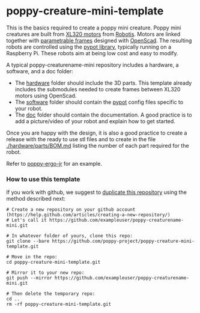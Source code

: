 # poppy-creature-mini-template

This is the basics required to create a poppy mini creature. Poppy mini creatures are built from [XL320 motors](http://support.robotis.com/en/product/dynamixel/xl-series/xl-320.htm) from [Robotis](http://en.robotis.com/index/). Motors are linked together with [parametrable frames](https://github.com/jgrizou/robotis-scad) designed with [OpenScad](http://www.openscad.org/). The resulting robots are controlled using the [pypot library](https://github.com/poppy-project/pypot), typically running on a Raspberry Pi. These robots aim at being low cost and easy to modify.

A typical poppy-creaturename-mini repository includes a hardware, a software, and a doc folder:
- The [hardware](hardware) folder should include the 3D parts. This template already includes the submodules needed to create frames between XL320 motors using OpenScad.
- The [software](software) folder should contain the [pypot](https://github.com/poppy-project/pypot) config files specific to your robot.
- The [doc](doc) folder should contain the documentation. A good practice is to add a picture/video of your robot and explain how to get started.

Once you are happy with the design, it is also a good practice to create a release with the ready to use stl files and to create in the file [./hardware/parts/BOM.md](hardware/parts/BOM.md) listing the number of each part required for the robot.

Refer to [poppy-ergo-jr](https://github.com/poppy-project/poppy-ergo-jr) for an example.

### How to use this template

If you work with github, we suggest to [duplicate this repository](https://help.github.com/articles/duplicating-a-repository/) using the method described next:

```
# Create a new repository on your github account (https://help.github.com/articles/creating-a-new-repository/)
# Let's call it https://github.com/exampleuser/poppy-creaturename-mini.git

# In whatever folder of yours, clone this repo:
git clone --bare https://github.com/poppy-project/poppy-creature-mini-template.git

# Move in the repo:
cd poppy-creature-mini-template.git

# Mirror it to your new repo:
git push --mirror https://github.com/exampleuser/poppy-creaturename-mini.git

# Then delete the temporary repo:
cd ..
rm -rf poppy-creature-mini-template.git
```
